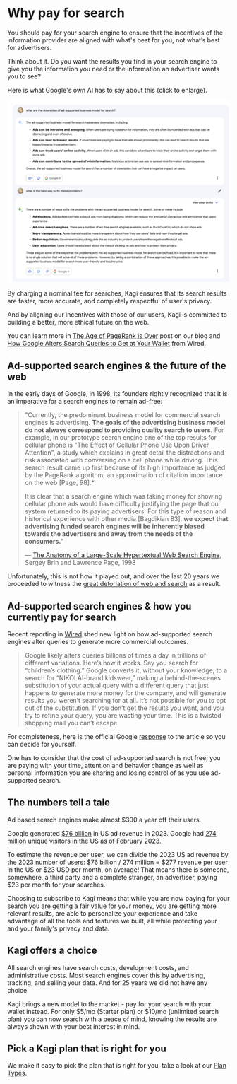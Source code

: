 # Why pay for search

You should pay for your search engine to ensure that the incentives of the information provider are aligned with what's best for you, not what’s best for advertisers.

Think about it. Do you want the results you find in your search engine to give you the information you need or the information an advertiser wants you to see?

Here is what Google's own AI has to say about this (click to enlarge).

[![Google ad for Kagi](media/ad.png)](https://help.kagi.com/assets/ad.554fa2a5.png)

By charging a nominal fee for searches, Kagi ensures that its search results are faster, more accurate, and completely respectful of
user's privacy.

And by aligning our incentives with those of our users, Kagi is committed to building a better, more ethical future
on the web.

You can learn more in [The Age of PageRank is Over](https://blog.kagi.com/age-pagerank-over) post on our blog and [How Google Alters Search Queries to Get at Your Wallet](https://www.wired.com/story/google-antitrust-lawsuit-search-results/) from Wired.

## Ad-supported search engines & the future of the web

In the early days of Google, in 1998, its founders rightly recognized that it is an imperative for a search engines to remain ad-free:

> "Currently, the predominant business model for commercial search engines is advertising. **The goals of the advertising business model do not always correspond to providing quality search to users.** For example, in our prototype search engine one of the top results for cellular phone is "The Effect of Cellular Phone Use Upon Driver Attention", a study which explains in great detail the distractions and risk associated with conversing on a cell phone while driving. This search result came up first because of its high importance as judged by the PageRank algorithm, an approximation of citation importance on the web [Page, 98].*
>
> It is clear that a search engine which was taking money for showing cellular phone ads would have difficulty justifying the page that our system returned to its paying advertisers. For this type of reason and historical experience with other media [Bagdikian 83], **we expect that advertising funded search engines will be inherently biased towards the advertisers and away from the needs of the consumers.**"
>
> — [The Anatomy of a Large-Scale Hypertextual Web Search Engine](http://infolab.stanford.edu/pub/papers/google.pdf), Sergey Brin and Lawrence Page, 1998

Unfortunately, this is not how it played out, and over the last 20 years we proceeded to witness the [great detoriation of web and search](https://blog.kagi.com/age-pagerank-over) as a result.

## Ad-supported search engines & how you currently pay for search

Recent reporting in [Wired](https://www.wired.com/story/google-antitrust-lawsuit-search-results/) shed new light on how ad-supported search engines alter queries to generate more commercial outcomes.

> Google likely alters queries billions of times a day in trillions of different variations. Here’s how it works. Say you search for “children’s clothing.” Google converts it, without your knowledge, to a search for “NIKOLAI-brand kidswear,” making a behind-the-scenes substitution of your actual query with a different query that just happens to generate more money for the company, and will generate results you weren’t searching for at all. It’s not possible for you to opt out of the substitution. If you don’t get the results you want, and you try to refine your query, you are wasting your time. This is a twisted shopping mall you can’t escape.

For completeness, here is the official Google [response](https://twitter.com/searchliaison/status/1709726778170786297) to the article so you can decide for yourself.
 
One has to consider that the cost of ad-supported search is not free; you are paying with your time, attention and behavior change as well as personal information you are sharing and losing control of as you use ad-supported search.  

## The numbers tell a tale

Ad based search engines make almost $300 a year off their users. 

Google generated [$76 billion](https://www.statista.com/statistics/469821/google-annual-ad-revenue-usa/) in US ad revenue in 2023. Google had [274 million](https://www.statista.com/topics/1001/google/) unique visitors in the US as of February 2023.

To estimate the revenue per user, we can divide the 2023 US ad revenue by the 2023 number of users: $76 billion / 274 million = $277 revenue per user in the US or $23 USD per month, on average! That means there is someone, somewhere, a third party and a complete stranger, an advertiser, paying $23 per month for your searches. 

Choosing to subscribe to Kagi means that while you are now paying for your search you are getting a fair value for your money, you are getting more relevant results, are able to personalize your experience and take advantage of all the tools and features we built, all while protecting your and your family's privacy and data.

## Kagi offers a choice

All search engines have search costs, development costs, and administrative costs. Most search engines cover this by advertising, tracking, and selling your data. And for 25 years we did not have any choice.

Kagi brings a new model to the market - pay for your search with your wallet instead. For only $5/mo (Starter plan) or $10/mo (unlimited search plan) you can now search with a peace of mind, knowing the results are always shown with your best interest in mind.

## Pick a Kagi plan that is right for you

We make it easy to pick the plan that is right for you, take a look at our [Plan Types](../plans/plan-types.md).

